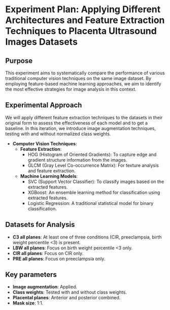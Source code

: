 # **Experiment Plan: Applying Different Architectures and Feature Extraction Techniques to Placenta Ultrasound Images Datasets**

## **Purpose**
This experiment aims to systematically compare the performance of various traditional computer vision techniques on the same image dataset. By employing feature-based machine learning approaches, we aim to identify the most effective strategies for image analysis in this context.

## **Experimental Approach**
We will apply different feature extraction techniques to the datasets in their original form to assess the effectiveness of each model and to get a baseline. In this iteration, we introduce image augmentation techniques, testing with and without normalized class weights.

- **Computer Vision Techniques**:
  - **Feature Extraction**:
    - HOG (Histogram of Oriented Gradients): To capture edge and gradient structure information from the images.
    - GLCM (Gray Level Co-occurrence Matrix): For texture analysis and feature extraction.
  - **Machine Learning Models**:
    - SVC (Support Vector Classifier): To classify images based on the extracted features.
    - XGBoost: An ensemble learning method for classification using extracted features.
    - Logistic Regression: A traditional statistical model for binary classification.

## **Datasets for Analysis**
- **C3 all planes**: At least one of three conditions (CIR, preeclampsia, birth weight percentile <3) is present.
- **LBW all planes**: Focus on birth weight percentile <3 only.
- **CIR all planes**: Focus on CIR only.
- **PRE all planes**: Focus on preeclampsia only.

## **Key parameters**
- **Image augmentation**: Applied.
- **Class weights**: Tested with and without class weights.
- **Placental planes**: Anterior and posterior combined.
- **Mask size**: 1:1.


